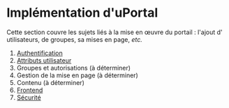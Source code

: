 # Implémentation d'uPortal

Cette section couvre les sujets liés à la mise en œuvre du portail : l'ajout d'
utilisateurs, de groupes, sa mises en page, *etc.*

1. [Authentification](authentification/README.md)
2. [Attributs utilisateur](user-attributes/README.md)
3. Groupes et autorisations (à déterminer)
4. Gestion de la mise en page (à déterminer)
5. Contenu (à déterminer)
6. [Frontend](frontend/README.md)
7. [Sécurité](securite.md)
